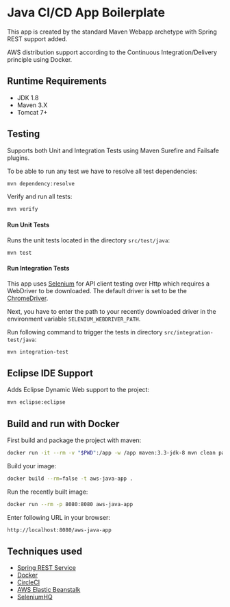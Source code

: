 # Java CI/CD App Boilerplate

This app is created by the standard Maven Webapp archetype with Spring REST support added. 

AWS distribution support according to the Continuous Integration/Delivery principle using Docker.

## Runtime Requirements

- JDK 1.8
- Maven 3.X
- Tomcat 7+

## Testing

Supports both Unit and Integration Tests using Maven Surefire and Failsafe plugins.

To be able to run any test we have to resolve all test dependencies:

```sh
mvn dependency:resolve
```

Verify and run all tests:

```sh
mvn verify
```

#### Run Unit Tests

Runs the unit tests located in the directory `src/test/java`:

```sh
mvn test
```

#### Run Integration Tests
This app uses [Selenium](http://www.seleniumhq.org) for API client testing over Http which requires a WebDriver to be downloaded. The default driver is set to be the [ChromeDriver](https://sites.google.com/a/chromium.org/chromedriver/downloads).

Next, you have to enter the path to your recently downloaded driver in the environment variable `SELENIUM_WEBDRIVER_PATH`.

Run following command to trigger the tests in directory `src/integration-test/java`:

```sh
mvn integration-test
```

## Eclipse IDE Support

Adds Eclipse Dynamic Web support to the project:

```sh
mvn eclipse:eclipse
```

## Build and run with Docker

First build and package the project with maven:

```sh
docker run -it --rm -v "$PWD":/app -w /app maven:3.3-jdk-8 mvn clean package -DskipTests
```

Build your image:

```sh
docker build --rm=false -t aws-java-app .
```

Run the recently built image:

```sh
docker run --rm -p 8080:8080 aws-java-app
```

Enter following URL in your browser:

```sh
http://localhost:8080/aws-java-app
```

## Techniques used

- [Spring REST Service](https://spring.io/guides/gs/rest-service/)
- [Docker](http://www.docker.com)
- [CircleCI](http://circleci.com)
- [AWS Elastic Beanstalk](https://aws.amazon.com/elasticbeanstalk/)
- [SeleniumHQ](http://seleniumhq.org)
